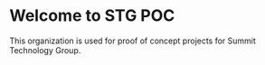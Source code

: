 # Welcome to STG POC

This organization is used for proof of concept projects for Summit Technology Group.
